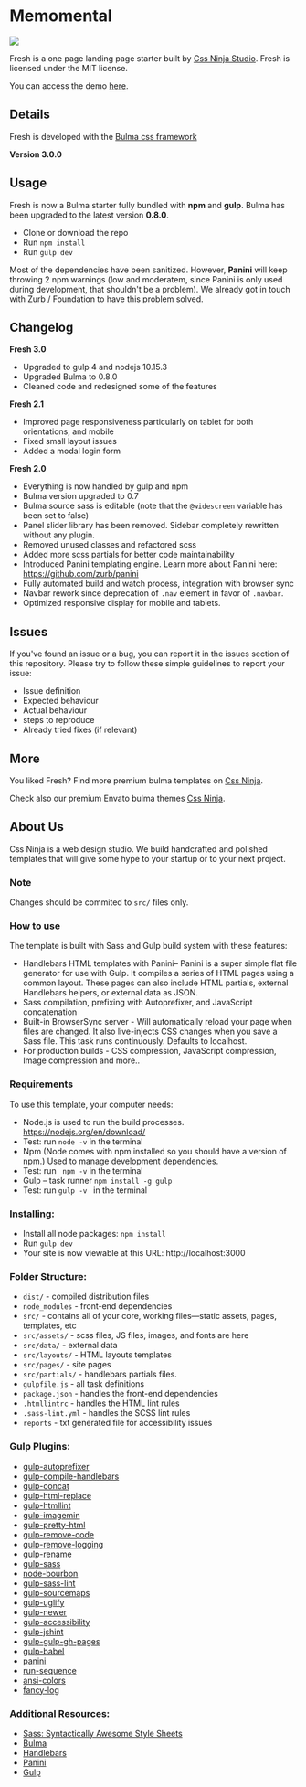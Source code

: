 # Memomental
![](https://cssninja.io/storage/app/media/external/fresh/fresh-hero-ui8.png)

Fresh is a one page landing page starter built by [Css Ninja Studio](https://cssninja.io). Fresh is licensed under the MIT license.

You can access the demo [here](https://cssninjastudio.github.io/fresh/).

## Details

Fresh is developed with the [Bulma css framework](https://bulma.io)

**Version 3.0.0**

## Usage
Fresh is now a Bulma starter fully bundled with **npm** and **gulp**. Bulma has been upgraded to the latest version **0.8.0**.

* Clone or download the repo
* Run `npm install`
* Run `gulp dev`

Most of the dependencies have been sanitized. However, **Panini** will keep throwing 2 npm warnings (low and moderatem, since Panini is only used during development, that shouldn't be a problem). We already got in touch with Zurb / Foundation to have this problem solved.

## Changelog

**Fresh 3.0**
* Upgraded to gulp 4 and nodejs 10.15.3
* Upgraded Bulma to 0.8.0
* Cleaned code and redesigned some of the features

**Fresh 2.1**
* Improved page responsiveness particularly on tablet for both orientations, and mobile
* Fixed small layout issues
* Added a modal login form

**Fresh 2.0**
* Everything is now handled by gulp and npm
* Bulma version upgraded to 0.7
* Bulma source sass is editable (note that the `@widescreen` variable has been set to false)
* Panel slider library has been removed. Sidebar completely rewritten without any plugin.
* Removed unused classes and refactored scss
* Added more scss partials for better code maintainability
* Introduced Panini templating engine. Learn more about Panini here: https://github.com/zurb/panini
* Fully automated build and watch process, integration with browser sync
* Navbar rework since deprecation of `.nav` element in favor of `.navbar`.
* Optimized responsive display for mobile and tablets.

## Issues

If you've found an issue or a bug, you can report it in the issues section of this repository. Please try to follow these simple guidelines to report your issue:

* Issue definition
* Expected behaviour
* Actual behaviour
* steps to reproduce
* Already tried fixes (if relevant)

## More

You liked Fresh? Find more premium bulma templates on [Css Ninja](https://cssninja.io/category/all).

Check also our premium Envato bulma themes [Css Ninja](https://cssninja.io/themes).

## About Us

Css Ninja is a web design studio. We build handcrafted and polished templates that will give some hype to your startup or to your next project.

### Note

Changes should be commited to `src/` files only.

### How to use

The template is built with Sass and Gulp build system with these features:

-	Handlebars HTML templates with Panini– Panini is a super simple flat file generator for use with Gulp. It compiles a series of HTML pages using a common layout. These pages can also include HTML partials, external Handlebars helpers, or external data as JSON.
-	Sass compilation, prefixing with Autoprefixer, and JavaScript concatenation
-	Built-in BrowserSync server - Will automatically reload your page when files are changed. It also live-injects CSS changes when you save a Sass file. This task runs continuously. Defaults to localhost.
-	For production builds - CSS compression, JavaScript compression, Image compression and more..


### Requirements

To use this template, your computer needs:

-	Node.js is used to run the build processes. https://nodejs.org/en/download/
-   Test: run ` node -v ` in the terminal
-	Npm (Node comes with npm installed so you should have a version of npm.) Used to manage development dependencies.
-   Test: run ` npm -v`  in the terminal
-	Gulp – task runner
	`npm install -g gulp`
-	Test: run `gulp -v ` in the terminal

### Installing:

- Install all node packages: `npm install`
- Run `gulp dev`
- Your site is now viewable at this URL: http://localhost:3000


### Folder Structure:

- `dist/` - compiled distribution files
- `node_modules` - front-end dependencies
- `src/` - contains all of your core, working files—static assets, pages, templates, etc
- `src/assets/` - scss files, JS files, images, and fonts are here
- `src/data/` - external data
- `src/layouts/` - HTML layouts templates
- `src/pages/` - site pages
- `src/partials/` - handlebars partials files.
- `gulpfile.js` - all task definitions
- `package.json` - handles the front-end dependencies
- `.htmllintrc` - handles the HTML lint rules
- `.sass-lint.yml` - handles the SCSS lint rules
- `reports` - txt generated file for accessibility issues

### Gulp Plugins:
- [gulp-autoprefixer](https://www.npmjs.com/package/gulp-autoprefixer)
- [gulp-compile-handlebars](https://www.npmjs.com/package/gulp-compile-handlebars)
- [gulp-concat](https://www.npmjs.com/package/gulp-concat)
- [gulp-html-replace](https://www.npmjs.com/package/gulp-html-replace)
- [gulp-htmllint](https://www.npmjs.com/package/gulp-htmllint)
- [gulp-imagemin](https://www.npmjs.com/package/gulp-imagemin)
- [gulp-pretty-html](https://www.npmjs.com/package/gulp-pretty-html)
- [gulp-remove-code](https://www.npmjs.com/package/gulp-remove-code)
- [gulp-remove-logging](https://www.npmjs.com/package/gulp-remove-logging)
- [gulp-rename](https://www.npmjs.com/package/gulp-rename)
- [gulp-sass](https://www.npmjs.com/package/gulp-sass)
- [node-bourbon](https://www.npmjs.com/package/node-bourbon)
- [gulp-sass-lint](https://www.npmjs.com/package/gulp-sass-lint)
- [gulp-sourcemaps](https://www.npmjs.com/package/gulp-sourcemaps)
- [gulp-uglify](https://www.npmjs.com/package/gulp-uglify)
- [gulp-newer](https://www.npmjs.com/package/gulp-newer)
- [gulp-accessibility](https://www.npmjs.com/package/gulp-accessibility)
- [gulp-jshint](https://www.npmjs.com/package/gulp-jshint)
- [gulp-gulp-gh-pages](https://www.npmjs.com/package/gulp-gh-pages)
- [gulp-babel](https://www.npmjs.com/package/gulp-babel)
- [panini](https://www.npmjs.com/package/panini)
- [run-sequence](https://www.npmjs.com/package/run-sequence)
- [ansi-colors](https://www.npmjs.com/package/ansi-colors)
- [fancy-log](https://www.npmjs.com/package/fancy)


### Additional Resources:
- [Sass: Syntactically Awesome Style Sheets](http://sass-lang.com/)
- [Bulma](https://bulma.io/)
- [Handlebars](http://handlebarsjs.com/)
- [Panini](https://github.com/zurb/panini)
- [Gulp](https://gulpjs.org/getting-started)
